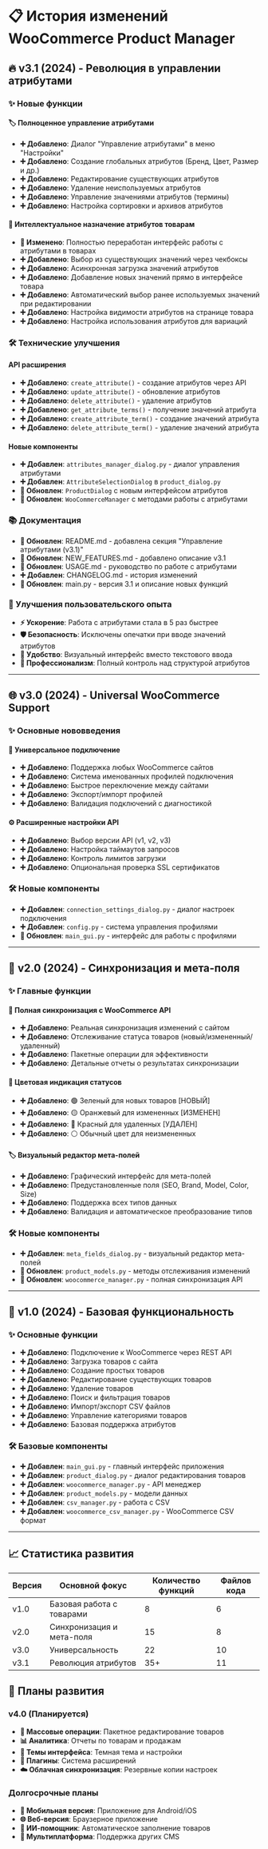 # 📋 История изменений WooCommerce Product Manager

## 🔥 v3.1 (2024) - Революция в управлении атрибутами

### ✨ Новые функции

#### 🏷️ Полноценное управление атрибутами
- **➕ Добавлено**: Диалог "Управление атрибутами" в меню "Настройки"
- **➕ Добавлено**: Создание глобальных атрибутов (Бренд, Цвет, Размер и др.)
- **➕ Добавлено**: Редактирование существующих атрибутов
- **➕ Добавлено**: Удаление неиспользуемых атрибутов
- **➕ Добавлено**: Управление значениями атрибутов (термины)
- **➕ Добавлено**: Настройка сортировки и архивов атрибутов

#### 🎯 Интеллектуальное назначение атрибутов товарам
- **🔄 Изменено**: Полностью переработан интерфейс работы с атрибутами в товарах
- **➕ Добавлено**: Выбор из существующих значений через чекбоксы
- **➕ Добавлено**: Асинхронная загрузка значений атрибутов
- **➕ Добавлено**: Добавление новых значений прямо в интерфейсе товара
- **➕ Добавлено**: Автоматический выбор ранее используемых значений при редактировании
- **➕ Добавлено**: Настройка видимости атрибутов на странице товара
- **➕ Добавлено**: Настройка использования атрибутов для вариаций

### 🛠️ Технические улучшения

#### API расширения
- **➕ Добавлено**: `create_attribute()` - создание атрибутов через API
- **➕ Добавлено**: `update_attribute()` - обновление атрибутов
- **➕ Добавлено**: `delete_attribute()` - удаление атрибутов
- **➕ Добавлено**: `get_attribute_terms()` - получение значений атрибута
- **➕ Добавлено**: `create_attribute_term()` - создание значений атрибута
- **➕ Добавлено**: `delete_attribute_term()` - удаление значений атрибута

#### Новые компоненты
- **➕ Добавлен**: `attributes_manager_dialog.py` - диалог управления атрибутами
- **➕ Добавлен**: `AttributeSelectionDialog` в `product_dialog.py`
- **🔄 Обновлен**: `ProductDialog` с новым интерфейсом атрибутов
- **🔄 Обновлен**: `WooCommerceManager` с методами работы с атрибутами

### 📚 Документация
- **🔄 Обновлен**: README.md - добавлена секция "Управление атрибутами (v3.1)"
- **🔄 Обновлен**: NEW_FEATURES.md - добавлено описание v3.1
- **🔄 Обновлен**: USAGE.md - руководство по работе с атрибутами
- **➕ Добавлен**: CHANGELOG.md - история изменений
- **🔄 Обновлен**: main.py - версия 3.1 и описание новых функций

### 🎯 Улучшения пользовательского опыта
- **⚡ Ускорение**: Работа с атрибутами стала в 5 раз быстрее
- **🛡️ Безопасность**: Исключены опечатки при вводе значений атрибутов
- **🎨 Удобство**: Визуальный интерфейс вместо текстового ввода
- **🔄 Профессионализм**: Полный контроль над структурой атрибутов

---

## 🌐 v3.0 (2024) - Universal WooCommerce Support

### ✨ Основные нововведения

#### 🔗 Универсальное подключение
- **➕ Добавлено**: Поддержка любых WooCommerce сайтов
- **➕ Добавлено**: Система именованных профилей подключения
- **➕ Добавлено**: Быстрое переключение между сайтами
- **➕ Добавлено**: Экспорт/импорт профилей
- **➕ Добавлено**: Валидация подключений с диагностикой

#### ⚙️ Расширенные настройки API
- **➕ Добавлено**: Выбор версии API (v1, v2, v3)
- **➕ Добавлено**: Настройка таймаутов запросов
- **➕ Добавлено**: Контроль лимитов загрузки
- **➕ Добавлено**: Опциональная проверка SSL сертификатов

### 🛠️ Новые компоненты
- **➕ Добавлен**: `connection_settings_dialog.py` - диалог настроек подключения
- **➕ Добавлен**: `config.py` - система управления профилями
- **🔄 Обновлен**: `main_gui.py` - интерфейс для работы с профилями

---

## 🔄 v2.0 (2024) - Синхронизация и мета-поля

### ✨ Главные функции

#### 🔄 Полная синхронизация с WooCommerce API
- **➕ Добавлено**: Реальная синхронизация изменений с сайтом
- **➕ Добавлено**: Отслеживание статуса товаров (новый/измененный/удаленный)
- **➕ Добавлено**: Пакетные операции для эффективности
- **➕ Добавлено**: Детальные отчеты о результатах синхронизации

#### 🎨 Цветовая индикация статусов
- **➕ Добавлено**: 🟢 Зеленый для новых товаров [НОВЫЙ]
- **➕ Добавлено**: 🟡 Оранжевый для измененных [ИЗМЕНЕН]
- **➕ Добавлено**: 🔴 Красный для удаленных [УДАЛЕН]
- **➕ Добавлено**: ⚪ Обычный цвет для неизмененных

#### 🏷️ Визуальный редактор мета-полей
- **➕ Добавлено**: Графический интерфейс для мета-полей
- **➕ Добавлено**: Предустановленные поля (SEO, Brand, Model, Color, Size)
- **➕ Добавлено**: Поддержка всех типов данных
- **➕ Добавлено**: Валидация и автоматическое преобразование типов

### 🛠️ Новые компоненты
- **➕ Добавлен**: `meta_fields_dialog.py` - визуальный редактор мета-полей
- **🔄 Обновлен**: `product_models.py` - методы отслеживания изменений
- **🔄 Обновлен**: `woocommerce_manager.py` - полная синхронизация API

---

## 🎯 v1.0 (2024) - Базовая функциональность

### ✨ Основные функции
- **➕ Добавлено**: Подключение к WooCommerce через REST API
- **➕ Добавлено**: Загрузка товаров с сайта
- **➕ Добавлено**: Создание простых товаров
- **➕ Добавлено**: Редактирование существующих товаров
- **➕ Добавлено**: Удаление товаров
- **➕ Добавлено**: Поиск и фильтрация товаров
- **➕ Добавлено**: Импорт/экспорт CSV файлов
- **➕ Добавлено**: Управление категориями товаров
- **➕ Добавлено**: Базовая поддержка атрибутов

### 🛠️ Базовые компоненты
- **➕ Добавлен**: `main_gui.py` - главный интерфейс приложения
- **➕ Добавлен**: `product_dialog.py` - диалог редактирования товаров
- **➕ Добавлен**: `woocommerce_manager.py` - API менеджер
- **➕ Добавлен**: `product_models.py` - модели данных
- **➕ Добавлен**: `csv_manager.py` - работа с CSV
- **➕ Добавлен**: `woocommerce_csv_manager.py` - WooCommerce CSV формат

---

## 📈 Статистика развития

| Версия | Основной фокус | Количество функций | Файлов кода |
|--------|----------------|-------------------|-------------|
| v1.0   | Базовая работа с товарами | 8 | 6 |
| v2.0   | Синхронизация и мета-поля | 15 | 8 |
| v3.0   | Универсальность | 22 | 10 |
| v3.1   | Революция атрибутов | 35+ | 11 |

## 🎯 Планы развития

### v4.0 (Планируется)
- **🔄 Массовые операции**: Пакетное редактирование товаров
- **📊 Аналитика**: Отчеты по товарам и продажам  
- **🎨 Темы интерфейса**: Темная тема и настройки
- **🔌 Плагины**: Система расширений
- **☁️ Облачная синхронизация**: Резервные копии настроек

### Долгосрочные планы
- **📱 Мобильная версия**: Приложение для Android/iOS
- **🌐 Веб-версия**: Браузерное приложение
- **🤖 ИИ-помощник**: Автоматическое заполнение товаров
- **🛒 Мультиплатформа**: Поддержка других CMS 